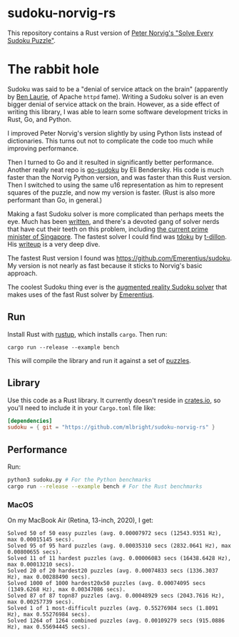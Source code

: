 # sudoku-norvig-rs

This repository contains a Rust version of [Peter Norvig's "Solve Every Sudoku Puzzle"][original].

# The rabbit hole

Sudoku was said to be a "denial of service attack on the brain" (apparently by [Ben Laurie][laurie], of Apache `httpd` fame).
Writing a Sudoku solver is an even bigger denial of service attack on the brain.
However, as a side effect of writing this library, I was able to learn some software development tricks in Rust, Go, and Python.

I improved Peter Norvig's version slightly by using Python lists instead of dictionaries.
This turns out not to complicate the code too much while improving performance.

Then I turned to Go and it resulted in significantly better performance.
Another really neat repo is [go-sudoku][go-sudoku] by Eli Bendersky.
His code is much faster than the Norvig Python version, and was faster than this Rust version.
Then I switched to using the same u16 representation as him to represent squares of the puzzle, and now my version is faster.
(Rust is also more performant than Go, in general.)

Making a fast Sudoku solver is more complicated than perhaps meets the eye.
Much has been [written][attractivechaos], and there's a devoted gang of solver nerds that have cut their teeth on this problem, including [the current prime minister of Singapore][singaporepm].
The fastest solver I could find was [tdoku][tdoku] by [t-dillon]. 
His [writeup][math] is a very deep dive.

The fastest Rust version I found was https://github.com/Emerentius/sudoku.
My version is not nearly as fast because it sticks to Norvig's basic approach.

The coolest Sudoku thing ever is the [augmented reality Sudoku solver][ar] that makes uses of the fast Rust solver by [Emerentius][emerentius].

## Run

Install Rust with [rustup][rustup], which installs `cargo`.
Then run:

```
cargo run --release --example bench
```

This will compile the library and run it against a set of [puzzles](/puzzles).

## Library

Use this code as a Rust library.
It currently doesn't reside in [crates.io][cratesio], so you'll need to include it in your `Cargo.toml` file like:

```toml
[dependencies]
sudoku = { git = "https://github.com/mlbright/sudoku-norvig-rs" }
 ```

## Performance

Run:

```bash
python3 sudoku.py # For the Python benchmarks
cargo run --release --example bench # For the Rust benchmarks
```

### MacOS

On my MacBook Air (Retina, 13-inch, 2020), I get:

```
Solved 50 of 50 easy puzzles (avg. 0.00007972 secs (12543.9351 Hz), max 0.00015145 secs).
Solved 95 of 95 hard puzzles (avg. 0.00035310 secs (2832.0641 Hz), max 0.00800655 secs).
Solved 11 of 11 hardest puzzles (avg. 0.00006083 secs (16438.6428 Hz), max 0.00013210 secs).
Solved 20 of 20 hardest20 puzzles (avg. 0.00074833 secs (1336.3037 Hz), max 0.00288490 secs).
Solved 1000 of 1000 hardest20x50 puzzles (avg. 0.00074095 secs (1349.6268 Hz), max 0.00347086 secs).
Solved 87 of 87 topn87 puzzles (avg. 0.00048929 secs (2043.7616 Hz), max 0.00257739 secs).
Solved 1 of 1 most-difficult puzzles (avg. 0.55276984 secs (1.8091 Hz), max 0.55276984 secs).
Solved 1264 of 1264 combined puzzles (avg. 0.00109279 secs (915.0886 Hz), max 0.55694445 secs).
```

[original]: http://norvig.com/sudoku.html
[rustup]: https://www.rust-lang.org/tools/install
[jemalloc]: https://github.com/gnzlbg/jemallocator
[emerentius]: https://github.com/Emerentius
[attractivechaos]: https://attractivechaos.wordpress.com/2011/06/19/an-incomplete-review-of-sudoku-solver-implementations/
[laurie]: https://en.wikipedia.org/wiki/Ben_Laurie
[math]: https://t-dillon.github.io/tdoku/
[t-dillon]: https://github.com/t-dillon
[tdoku]: https://github.com/t-dillon/tdoku
[fastest-rust]: https://github.com/Emerentius/sudoku
[ar]: https://github.com/ColinEberhardt/wasm-sudoku-solver
[singaporepm]: https://en.wikipedia.org/wiki/Lee_Hsien_Loong
[cratesio]: https://crates.io
[go-sudoku]: https://eli.thegreenplace.net/2022/sudoku-go-and-webassembly/
